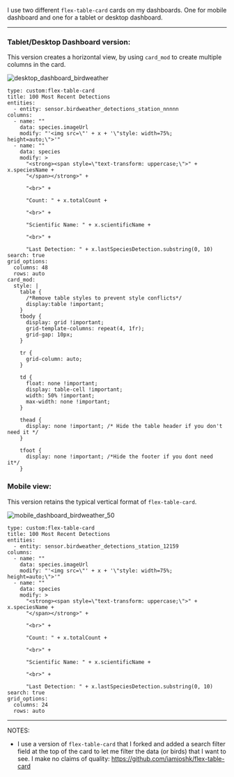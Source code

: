 I use two different `flex-table-card` cards on my dashboards. One for mobile dashboard and one for a tablet or desktop dashboard.

---


### Tablet/Desktop Dashboard version:
This version creates a horizontal view, by using `card_mod` to create multiple columns in the card. 

![desktop_dashboard_birdweather](https://github.com/user-attachments/assets/3aace39a-5259-4eab-86ca-a8759c75f3ad)



```
type: custom:flex-table-card
title: 100 Most Recent Detections
entities:
  - entity: sensor.birdweather_detections_station_nnnnn
columns:
  - name: ""
    data: species.imageUrl
    modify: "'<img src=\"' + x + '\"style: width=75%; height=auto;\">'"
  - name: ""
    data: species
    modify: >
      "<strong><span style=\"text-transform: uppercase;\">" + x.speciesName +
      "</span></strong>" + 

      "<br>" + 

      "Count: " + x.totalCount +

      "<br>" + 

      "Scientific Name: " + x.scientificName +

      "<br>" + 

      "Last Detection: " + x.lastSpeciesDetection.substring(0, 10)
search: true
grid_options:
  columns: 48
  rows: auto
card_mod:
  style: |
    table {
      /*Remove table styles to prevent style conflicts*/
      display:table !important;
    }
    tbody {
      display: grid !important;
      grid-template-columns: repeat(4, 1fr);
      grid-gap: 10px;
    }

    tr {
      grid-column: auto;
    }

    td {
      float: none !important;
      display: table-cell !important;
      width: 50% !important;
      max-width: none !important;
    }

    thead {
      display: none !important; /* Hide the table header if you don't need it */
    }

    tfoot {
      display: none !important; /*Hide the footer if you dont need it*/
    }
```


### Mobile view:
This version retains the typical vertical format of `flex-table-card`.

![mobile_dashboard_birdweather_50](https://github.com/user-attachments/assets/40033315-8bf2-47bd-bbfb-f04b16e3da00)


```
type: custom:flex-table-card
title: 100 Most Recent Detections
entities:
  - entity: sensor.birdweather_detections_station_12159
columns:
  - name: ""
    data: species.imageUrl
    modify: "'<img src=\"' + x + '\"style: width=75%; height=auto;\">'"
  - name: ""
    data: species
    modify: >
      "<strong><span style=\"text-transform: uppercase;\">" + x.speciesName +
      "</span></strong>" + 

      "<br>" + 

      "Count: " + x.totalCount +

      "<br>" + 

      "Scientific Name: " + x.scientificName +

      "<br>" + 

      "Last Detection: " + x.lastSpeciesDetection.substring(0, 10)
search: true
grid_options:
  columns: 24
  rows: auto
```



---
NOTES:
- I use a version of `flex-table-card` that I forked and added a search filter field at the top of the card to let me filter the data (or birds) that I want to see.
  I make no claims of quality: https://github.com/iamjoshk/flex-table-card
    
